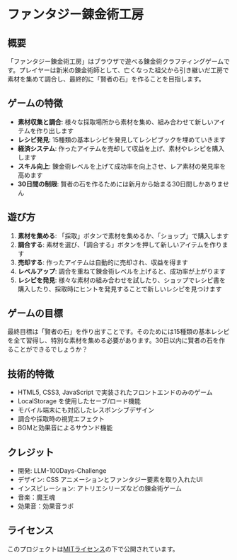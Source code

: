 # ファンタジー錬金術工房

## 概要
「ファンタジー錬金術工房」はブラウザで遊べる錬金術クラフティングゲームです。プレイヤーは新米の錬金術師として、亡くなった祖父から引き継いだ工房で素材を集めて調合し、最終的に「賢者の石」を作ることを目指します。

## ゲームの特徴
- **素材収集と調合**: 様々な採取場所から素材を集め、組み合わせて新しいアイテムを作り出します
- **レシピ発見**: 15種類の基本レシピを発見してレシピブックを埋めていきます
- **経済システム**: 作ったアイテムを売却して収益を上げ、素材やレシピを購入します
- **スキル向上**: 錬金術レベルを上げて成功率を向上させ、レア素材の発見率を高めます
- **30日間の制限**: 賢者の石を作るためには新月から始まる30日間しかありません

## 遊び方
1. **素材を集める**: 「採取」ボタンで素材を集めるか、「ショップ」で購入します
2. **調合する**: 素材を選び、「調合する」ボタンを押して新しいアイテムを作ります
3. **売却する**: 作ったアイテムは自動的に売却され、収益を得ます
4. **レベルアップ**: 調合を重ねて錬金術レベルを上げると、成功率が上がります
5. **レシピを発見**: 様々な素材の組み合わせを試したり、ショップでレシピ書を購入したり、採取時にヒントを発見することで新しいレシピを見つけます

## ゲームの目標
最終目標は「賢者の石」を作り出すことです。そのためには15種類の基本レシピを全て習得し、特別な素材を集める必要があります。30日以内に賢者の石を作ることができるでしょうか？

## 技術的特徴
- HTML5, CSS3, JavaScript で実装されたフロントエンドのみのゲーム
- LocalStorage を使用したセーブ/ロード機能
- モバイル端末にも対応したレスポンシブデザイン
- 調合や採取時の視覚エフェクト
- BGMと効果音によるサウンド機能

## クレジット
- 開発: LLM-100Days-Challenge
- デザイン: CSS アニメーションとファンタジー要素を取り入れたUI
- インスピレーション: アトリエシリーズなどの錬金術ゲーム
- 音楽：魔王魂
- 効果音：効果音ラボ

## ライセンス
このプロジェクトは[MITライセンス](LICENSE)の下で公開されています。